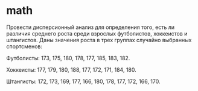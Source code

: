# math
Провести дисперсионный анализ для определения того, есть ли различия среднего роста среди взрослых футболистов, хоккеистов и штангистов.
Даны значения роста в трех группах случайно выбранных спортсменов:

Футболисты: 173, 175, 180, 178, 177, 185, 183, 182.

Хоккеисты: 177, 179, 180, 188, 177, 172, 171, 184, 180.

Штангисты: 172, 173, 169, 177, 166, 180, 178, 177, 172, 166, 170.
